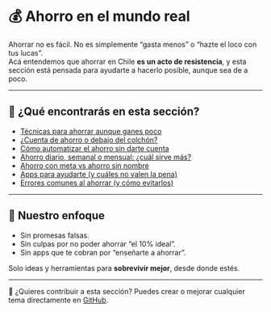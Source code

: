 # 💰 Ahorro en el mundo real

Ahorrar no es fácil. No es simplemente “gasta menos” o “hazte el loco con tus lucas”.  
Acá entendemos que ahorrar en Chile **es un acto de resistencia**, y esta sección está pensada para ayudarte a hacerlo posible, aunque sea de a poco.

---

## 📌 ¿Qué encontrarás en esta sección?

- [Técnicas para ahorrar aunque ganes poco](tecnicas-para-ahorrar.md)
- [¿Cuenta de ahorro o debajo del colchón?](formas-de-ahorrar.md)
- [Cómo automatizar el ahorro sin darte cuenta](ahorro-automatico.md)
- [Ahorro diario, semanal o mensual: ¿cuál sirve más?](frecuencia-de-ahorro.md)
- [Ahorro con meta vs ahorro sin nombre](ahorro-con-meta.md)
- [Apps para ayudarte (y cuáles no valen la pena)](apps-de-ahorro.md)
- [Errores comunes al ahorrar (y cómo evitarlos)](errores-al-ahorrar.md)

---

## 🎯 Nuestro enfoque

- Sin promesas falsas.
- Sin culpas por no poder ahorrar “el 10% ideal”.
- Sin apps que te cobran por “enseñarte a ahorrar”.

Solo ideas y herramientas para **sobrevivir mejor**, desde donde estés.

---

📌 ¿Quieres contribuir a esta sección? Puedes crear o mejorar cualquier tema directamente en [GitHub](https://github.com/tuusuario/lukalibre).
